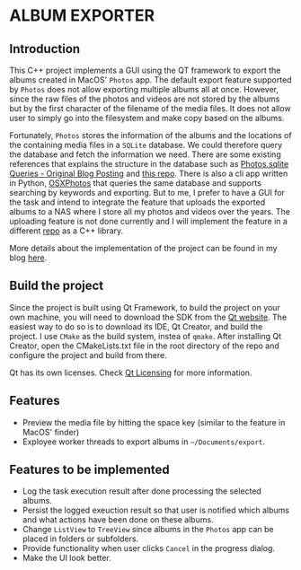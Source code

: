 # ALBUM EXPORTER

## Introduction

This C++ project implements a GUI using the QT framework to export the albums created in MacOS' `Photos` app. The default export feature supported by `Photos` does not allow exporting multiple albums all at once. However, since the raw files of the photos and videos are not stored by the albums but by the first character of the filename of the media files. It does not allow user to simply go into the filesystem and make copy based on the albums. 

Fortunately, `Photos` stores the information of the albums and the locations of the containing media files in a `SQLite` database. We could therefore query the database and fetch the information we need. There are some existing references that explains the structure in the database such as [Photos.sqlite Queries - Original Blog Posting](https://theforensicscooter.com/2021/11/23/photos-sqlite-queries/) and [this repo](https://github.com/muxcmux/apple-photos-forensics). There is also a cli app written in Python, [OSXPhotos](https://github.com/RhetTbull/osxphotos) that queries the same database and supports searching by keywords and exporting. But to me, I prefer to have a GUI for the task and intend to integrate the feature that uploads the exported albums to a NAS where I store all my photos and videos over the years. The uploading feature is not done currently and I will implement the feature in a different [repo](https://github.com/mikeliaohm/syno-uploader) as a C++ library. 

More details about the implementation of the project can be found in my blog [here](https://mikeliaohm.github.io/c++/qt/gui/multithreading/2023/02/10/export-photo-albums.html).

## Build the project

Since the project is built using Qt Framework, to build the project on your own machine, you will need to download the SDK from the [Qt website](https://www.qt.io/download). The easiest way to do so is to download its IDE, Qt Creator, and build the project. I use `CMake` as the build system, instea of `qmake`. After installing Qt Creator, open the CMakeLists.txt file in the root directory of the repo and configure the project and build from there.

Qt has its own licenses. Check [Qt Licensing](https://www.qt.io/licensing/) for more information.

## Features

- Preview the media file by hitting the space key (similar to the feature in MacOS' finder)
- Exployee worker threads to export albums in `~/Documents/export`.

## Features to be implemented

- Log the task execution result after done processing the selected albums.
- Persist the logged exeuction result so that user is notified which albums and what actions have been done on these albums.
- Change `ListView` to `TreeView` since albums in the `Photos` app can be placed in folders or subfolders.
- Provide functionality when user clicks `Cancel` in the progress dialog.
- Make the UI look better.